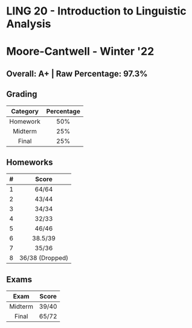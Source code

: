 # LING 20 - Introduction to Linguistic Analysis

# Moore-Cantwell - Winter '22

## Overall: A+ | Raw Percentage: 97.3%

## Grading

| Category | Percentage |
| :------: | :--------: |
| Homework |    50%     |
| Midterm  |    25%     |
|  Final   |    25%     |

## Homeworks

|  #   |      Score      |
| :--: | :-------------: |
|  1   |      64/64      |
|  2   |      43/44      |
|  3   |      34/34      |
|  4   |      32/33      |
|  5   |      46/46      |
|  6   |     38.5/39     |
|  7   |      35/36      |
|  8   | 36/38 (Dropped) |

## Exams

|  Exam   | Score |
| :-----: | :---: |
| Midterm | 39/40 |
|  Final  | 65/72 |

